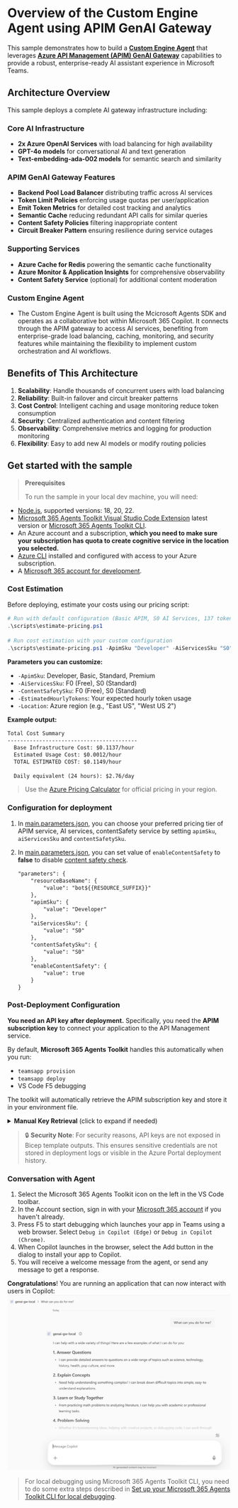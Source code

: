 # Overview of the Custom Engine Agent using APIM GenAI Gateway

This sample demonstrates how to build a **[Custom Engine Agent](https://learn.microsoft.com/en-us/microsoft-365-copilot/extensibility/overview-custom-engine-agent)** that leverages **[Azure API Management (APIM) GenAI Gateway](https://learn.microsoft.com/en-us/azure/api-management/genai-gateway-capabilities)** capabilities to provide a robust, enterprise-ready AI assistant experience in Microsoft Teams.

## Architecture Overview

This sample deploys a complete AI gateway infrastructure including:

### Core AI Infrastructure
- **2x Azure OpenAI Services** with load balancing for high availability
- **GPT-4o models** for conversational AI and text generation
- **Text-embedding-ada-002 models** for semantic search and similarity

### APIM GenAI Gateway Features
- **Backend Pool Load Balancer** distributing traffic across AI services
- **Token Limit Policies** enforcing usage quotas per user/application
- **Emit Token Metrics** for detailed cost tracking and analytics
- **Semantic Cache** reducing redundant API calls for similar queries
- **Content Safety Policies** filtering inappropriate content
- **Circuit Breaker Pattern** ensuring resilience during service outages

### Supporting Services
- **Azure Cache for Redis** powering the semantic cache functionality
- **Azure Monitor & Application Insights** for comprehensive observability
- **Content Safety Service** (optional) for additional content moderation

### Custom Engine Agent
- The Custom Engine Agent is built using the Mcicrosoft Agents SDK and operates as a collaborative bot within Microsoft 365 Copilot. It connects through the APIM gateway to access AI services, benefiting from enterprise-grade load balancing, caching, monitoring, and security features while maintaining the flexibility to implement custom orchestration and AI workflows.

## Benefits of This Architecture

1. **Scalability**: Handle thousands of concurrent users with load balancing
2. **Reliability**: Built-in failover and circuit breaker patterns
3. **Cost Control**: Intelligent caching and usage monitoring reduce token consumption
4. **Security**: Centralized authentication and content filtering
5. **Observability**: Comprehensive metrics and logging for production monitoring
6. **Flexibility**: Easy to add new AI models or modify routing policies


## Get started with the sample

> **Prerequisites**
>
> To run the sample in your local dev machine, you will need:
>
- [Node.js](https://nodejs.org/), supported versions: 18, 20, 22. 
- [Microsoft 365 Agents Toolkit Visual Studio Code Extension](https://aka.ms/teams-toolkit) latest version or [Microsoft 365 Agents Toolkit CLI](https://aka.ms/teams-toolkit-cli).
- An Azure account and a subscription, **which you need to make sure your subscription has quota to create cognitive service in the location you selected.**
- [Azure CLI](https://docs.microsoft.com/en-us/cli/azure/install-azure-cli) installed and configured with access to your Azure subscription.
- A [Microsoft 365 account for development](https://docs.microsoft.com/microsoftteams/platform/toolkit/accounts).

### Cost Estimation

Before deploying, estimate your costs using our pricing script:

```powershell
# Run with default configuration (Basic APIM, S0 AI Services, 137 tokens/hour)
.\scripts\estimate-pricing.ps1

# Run cost estimation with your custom configuration
.\scripts\estimate-pricing.ps1 -ApimSku "Developer" -AiServicesSku "S0" -EstimatedHourlyTokens 137
```

**Parameters you can customize:**
- `-ApimSku`: Developer, Basic, Standard, Premium
- `-AiServicesSku`: F0 (Free), S0 (Standard) 
- `-ContentSafetySku`: F0 (Free), S0 (Standard)
- `-EstimatedHourlyTokens`: Your expected hourly token usage
- `-Location`: Azure region (e.g., "East US", "West US 2")

**Example output:**
```
Total Cost Summary
-----------------------------------------
  Base Infrastructure Cost: $0.1137/hour
  Estimated Usage Cost: $0.0012/hour
  TOTAL ESTIMATED COST: $0.1149/hour

  Daily equivalent (24 hours): $2.76/day
```

> Use the [Azure Pricing Calculator](https://azure.microsoft.com/en-us/pricing/calculator/) for official pricing in your region.

### Configuration for deployment
1. In [main.parameters.json](./infra/apim-new-ai-service/main.parameters.json), you can choose your preferred pricing tier of APIM service, AI services, contentSafety service by setting `apimSku`, `aiServicesSku` and `contentSafetySku`.

2. In [main.parameters.json](./infra/apim-new-ai-service/main.parameters.json), you can set value of `enableContentSafety` to **false** to disable [content safety check](https://learn.microsoft.com/en-us/azure/ai-services/content-safety/overview).

    ```
    "parameters": {
        "resourceBaseName": {
            "value": "bot${{RESOURCE_SUFFIX}}"
        },
        "apimSku": {
            "value": "Developer" 
        },
        "aiServicesSku": {
            "value": "S0"
        },
        "contentSafetySku": {
            "value": "S0"
        },
        "enableContentSafety": {
            "value": true
        }
    }
    ```

### Post-Deployment Configuration

**You need an API key after deployment.** Specifically, you need the **APIM subscription key** to connect your application to the API Management service.

By default, **Microsoft 365 Agents Toolkit** handles this automatically when you run:
- `teamsapp provision` 
- `teamsapp deploy`
- VS Code F5 debugging

The toolkit will automatically retrieve the APIM subscription key and store it in your environment file.

<details>
<summary><strong>Manual Key Retrieval</strong> (click to expand if needed)</summary>

If you deployed the infrastructure manually or need to retrieve the key separately:

**Option 1: Azure Portal Method**
1. Navigate to [Azure Portal](https://portal.azure.com)
2. Go to your **API Management service** (name format: `apim-{yourbasename}`)
3. In the left menu, select **Subscriptions** under **APIs**
4. Find the subscription named **"aiservices-subscription"**
5. Click **"Show/hide keys"** and copy the **Primary key**
6. Add the key to your appropriate environment file in the format: `SECRET_AZURE_OPENAI_API_KEY=<your-primary-key-value>`

**Option 2: Azure CLI Direct Command**
```bash
# Replace with your actual values
az rest --method post \
  --url "https://management.azure.com/subscriptions/{subscription-id}/resourceGroups/{resource-group}/providers/Microsoft.ApiManagement/service/{apim-service-name}/subscriptions/aiservices-subscription/listSecrets?api-version=2021-08-01" \
  --query primaryKey -o tsv
```
**Note:** Store the returned key value in your environment file as: `SECRET_AZURE_OPENAI_API_KEY=<returned-key-value>`

**Environment File Locations:**
- **Local development**: `env/.env.local.user`  
- **Playground environment**: `env/.env.playground.user`
- **Production environment**: `env/.env.{environment}.user`

</details>

> 🔒 **Security Note**: For security reasons, API keys are not exposed in Bicep template outputs. This ensures sensitive credentials are not stored in deployment logs or visible in the Azure Portal deployment history.


### Conversation with Agent
1. Select the Microsoft 365 Agents Toolkit icon on the left in the VS Code toolbar.
1. In the Account section, sign in with your [Microsoft 365 account](https://docs.microsoft.com/microsoftteams/platform/toolkit/accounts) if you haven't already.
1. Press F5 to start debugging which launches your app in Teams using a web browser. Select `Debug in Copilot (Edge)` or `Debug in Copilot (Chrome)`.
1. When Copilot launches in the browser, select the Add button in the dialog to install your app to Copilot.
1. You will receive a welcome message from the agent, or send any message to get a response.

**Congratulations**! You are running an application that can now interact with users in Copilot:
![alt text](./assets/image.png)

> For local debugging using Microsoft 365 Agents Toolkit CLI, you need to do some extra steps described in [Set up your Microsoft 365 Agents Toolkit CLI for local debugging](https://aka.ms/teamsfx-cli-debugging).
